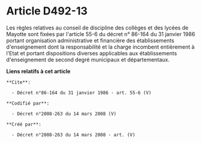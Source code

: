 # Article D492-13

Les règles relatives au conseil de discipline des collèges et des lycées de Mayotte sont fixées par l'article 55-6 du décret
n° 86-164 du 31 janvier 1986 portant organisation administrative et financière des établissements d'enseignement dont la
responsabilité et la charge incombent entièrement à l'Etat et portant dispositions diverses applicables aux établissements
d'enseignement de second degré municipaux et départementaux.

**Liens relatifs à cet article**

	**Cite**:

	  - Décret n°86-164 du 31 janvier 1986 - art. 55-6 (V)

	**Codifié par**:

	  - Décret n°2008-263 du 14 mars 2008 (V)

	**Créé par**:

	  - Décret n°2008-263 du 14 mars 2008 - art. (V)
